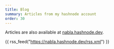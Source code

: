 ```yaml
---
title: Blog
summary: Articles from my hashnode account
order: 30
---
```


Articles are also available at [nabla.hashnode.dev](https://nabla.hashnode.dev/).

{{ rss_feed("https://nabla.hashnode.dev/rss.xml") }}